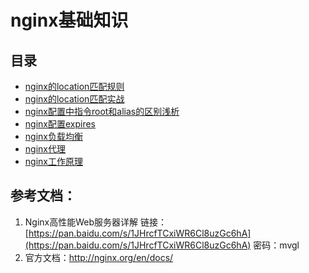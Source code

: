 # nginx基础知识

## 目录

* [nginx的location匹配规则](nginxde-location-pi-pei-gui-ze.md) 
* [nginx的location匹配实战](nginxde-location-pi-pei-shi-zhan.md) 
* [nginx配置中指令root和alias的区别浅析](nginxpei-zhi-zhong-zhi-ling-root-he-alias-de-qu-bie-qian-xi.md) 
* [nginx配置expires](nginxpei-zhi-expires.md)  
* [nginx负载均衡](nginxfu-zai-jun-heng.md) 
* [nginx代理](nginx-proxy.md)
* [nginx工作原理](nginx-principle.md)

## 参考文档：

1. Nginx高性能Web服务器详解   链接：[https://pan.baidu.com/s/1JHrcfTCxiWR6Cl8uzGc6hA](https://pan.baidu.com/s/1JHrcfTCxiWR6Cl8uzGc6hA) 密码：mvgl
2. 官方文档：[http://nginx.org/en/docs/ ](http://nginx.org/en/docs/)



